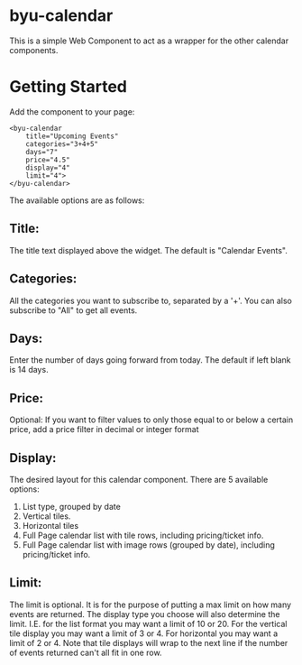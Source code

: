 # byu-calendar

This is a simple Web Component to act as a wrapper for the other calendar components.

# Getting Started

Add the component to your page:

    <byu-calendar
        title="Upcoming Events"
        categories="3+4+5"
        days="7"
        price="4.5"            
        display="4"  
        limit="4">
    </byu-calendar>

The available options are as follows:

## Title:
The title text displayed above the widget. The default is "Calendar Events".

## Categories: 
All the categories you want to subscribe to, separated by a '+'. You can also subscribe to "All" to get all events.

## Days:
Enter the number of days going forward from today. The default if left blank is 14 days.

## Price:
Optional: If you want to filter values to only those equal to or below a certain price, add a price filter in decimal or integer format

## Display:
The desired layout for this calendar component. There are 5 available options:
1. List type, grouped by date
2. Vertical tiles.
3. Horizontal tiles
4. Full Page calendar list with tile rows, including pricing/ticket info.
5. Full Page calendar list with image rows (grouped by date), including pricing/ticket info.


## Limit: 
The limit is optional. It is for the purpose of putting a max limit on how many events are returned. The display type you choose will also determine the limit. I.E. for the list format you may want a limit of 10 or 20. For the vertical tile display you may want a limit of 3 or 4. For horizontal you may want a limit of 2 or 4. Note that tile displays will wrap to the next line if the number of events returned can't all fit in one row.
            